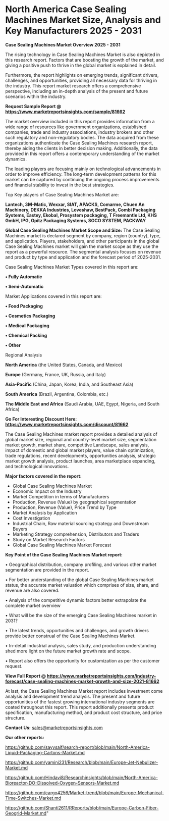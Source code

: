 # North America Case Sealing Machines Market Size, Analysis and Key Manufacturers 2025 - 2031

<Strong> Case Sealing Machines Market Overview 2025 - 2031</strong>

The rising technology in Case Sealing Machines Market is also depicted in this research report. Factors that are boosting the growth of the market, and giving a positive push to thrive in the global market is explained in detail.

Furthermore, the report highlights on emerging trends, significant drivers, challenges, and opportunities, providing all necessary data for thriving in the industry. This report market research offers a comprehensive perspective, including an in-depth analysis of the present and future scenarios within the industry.

<strong>Request Sample Report @ <a href=https://www.marketreportsinsights.com/sample/81662>https://www.marketreportsinsights.com/sample/81662</a></strong>

The market overview included in this report provides information from a wide range of resources like government organizations, established companies, trade and industry associations, industry brokers and other such regulatory and non-regulatory bodies. The data acquired from these organizations authenticate the Case Sealing Machines research report, thereby aiding the clients in better decision making. Additionally, the data provided in this report offers a contemporary understanding of the market dynamics.

The leading players are focusing mainly on technological advancements in order to improve efficiency. The long-term development patterns for this market can be captured by continuing the ongoing process improvements and financial stability to invest in the best strategies.

Top Key players of Case Sealing Machines Market are:

<strong>Lantech, 3M-Matic, Wexxar, SIAT, APACKS, Comarme, Chuen An Machinery, DEKKA Industries, Loveshaw, BestPack, Combi Packaging Systems, Eastey, Ekobal, Prosystem packaging, T Freemantle Ltd, KHS GmbH, IPG, Opitz Packaging Systems, SOCO SYSTEM, PACKWAY</strong>

<strong><b>Global Case Sealing Machines Market Scope and Size:</b></strong>
The Case Sealing Machines market is declared segment by company, region (country), type, and application. Players, stakeholders, and other participants in the global Case Sealing Machines market will gain the market scope as they use the report as a powerful resource. The segmental analysis focuses on revenue and product by type and application and the forecast period of 2025-2031.

Case Sealing Machines Market Types covered in this report are:

<strong>• Fully Automatic

• Semi-Automatic</strong>

Market Applications covered in this report are:

<strong>• Food Packaging

• Cosmetics Packaging

• Medical Packaging

• Chemical Packing

• Other</strong> 

Regional Analysis

<strong>North America</strong> (the United States, Canada, and Mexico)

<strong>Europe</strong> (Germany, France, UK, Russia, and Italy)

<strong>Asia-Pacific</strong> (China, Japan, Korea, India, and Southeast Asia)

<strong>South America</strong> (Brazil, Argentina, Colombia, etc.)

<strong>The Middle East and Africa</strong> (Saudi Arabia, UAE, Egypt, Nigeria, and South Africa)

<strong>Go For Interesting Discount Here: <a href=https://www.marketreportsinsights.com/discount/81662>https://www.marketreportsinsights.com/discount/81662</a></strong>

The Case Sealing Machines market report provides a detailed analysis of global market size, regional and country-level market size, segmentation market growth, market share, competitive Landscape, sales analysis, impact of domestic and global market players, value chain optimization, trade regulations, recent developments, opportunities analysis, strategic market growth analysis, product launches, area marketplace expanding, and technological innovations.

<strong><b>Major factors covered in the report:</b></strong>
<ul>
  <li>Global Case Sealing Machines Market </li>
  <li>Economic Impact on the Industry</li>
  <li>Market Competition in terms of Manufacturers</li>
  <li>Production, Revenue (Value) by geographical segmentation</li>
  <li>Production, Revenue (Value), Price Trend by Type</li>
  <li>Market Analysis by Application</li>
  <li>Cost Investigation</li>
  <li>Industrial Chain, Raw material sourcing strategy and Downstream Buyers</li>
  <li>Marketing Strategy comprehension, Distributors and Traders</li>
  <li>Study on Market Research Factors</li>
  <li>Global Case Sealing Machines Market Forecast</li>
</ul>

<strong><b>Key Point of the Case Sealing Machines Market report:</b></strong>

• Geographical distribution, company profiling, and various other market segmentation are provided in the report.

• For better understanding of the global Case Sealing Machines market status, the accurate market valuation which comprises of size, share, and revenue are also covered.

• Analysis of the competitive dynamic factors better extrapolate the complete market overview

• What will be the size of the emerging Case Sealing Machines market in 2031?

• The latest trends, opportunities and challenges, and growth drivers provide better construal of the Case Sealing Machines Market.

• In-detail industrial analysis, sales study, and production understanding shed more light on the future market growth rate and scope.

• Report also offers the opportunity for customization as per the customer request.

<strong><b>View Full Report @ <a href=https://www.marketreportsinsights.com/industry-forecast/case-sealing-machines-market-growth-and-size-2021-81662>https://www.marketreportsinsights.com/industry-forecast/case-sealing-machines-market-growth-and-size-2021-81662</a></b></strong>


At last, the Case Sealing Machines Market report includes investment come analysis and development trend analysis. The present and future opportunities of the fastest growing international industry segments are coated throughout this report. This report additionally presents product specification, manufacturing method, and product cost structure, and price structure.

<strong>Contact Us:</strong>
sales@marketreportsinsights.com

<strong>Our other reports:</strong>

<a href=https://github.com/sayysaif/search-report/blob/main/North-America-Liquid-Packaging-Cartons-Market.md>https://github.com/sayysaif/search-report/blob/main/North-America-Liquid-Packaging-Cartons-Market.md</a>

<a href=https://github.com/yamini231/Research/blob/main/Europe-Jet-Nebulizer-Market.md>https://github.com/yamini231/Research/blob/main/Europe-Jet-Nebulizer-Market.md</a>

<a href=https://github.com/Hindavi8/Researchinsights/blob/main/North-America-Bioreactor-DO-Dissolved-Oxygen-Sensors-Market.md>https://github.com/Hindavi8/Researchinsights/blob/main/North-America-Bioreactor-DO-Dissolved-Oxygen-Sensors-Market.md</a>

<a href=https://github.com/cargo4256/Market-trend/blob/main/Europe-Mechanical-Time-Switches-Market.md>https://github.com/cargo4256/Market-trend/blob/main/Europe-Mechanical-Time-Switches-Market.md</a>

<a href=https://github.com/Shanti2611/RReports/blob/main/Europe-Carbon-Fiber-Geogrid-Market.md>https://github.com/Shanti2611/RReports/blob/main/Europe-Carbon-Fiber-Geogrid-Market.md</a>"
